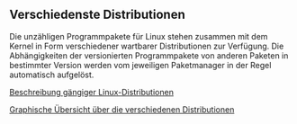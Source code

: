 ## Verschiedenste Distributionen

Die unzähligen Programmpakete für Linux stehen zusammen mit dem Kernel in Form verschiedener wartbarer Distributionen zur Verfügung. Die Abhängigkeiten der versionierten Programmpakete von anderen Paketen in bestimmter Version werden vom jeweiligen Paketmanager in der Regel automatisch aufgelöst.

[Beschreibung gängiger Linux-Distributionen](/kapitel-1-installation/verschiedene-distributionen/gangige-linux-distributionen.md)

[Graphische Übersicht über die verschiedenen Distributionen](/kapitel-1-installation/verschiedene-distributionen/graphische-ubersicht-uber-die-verschiedenen-distributionen.md)

